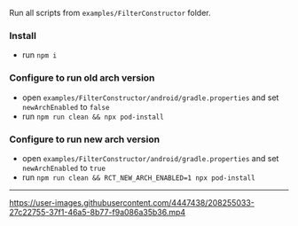 Run all scripts from `examples/FilterConstructor` folder.

### Install

- run `npm i`

### Configure to run old arch version

- open `examples/FilterConstructor/android/gradle.properties` and set `newArchEnabled` to `false`
- run `npm run clean && npx pod-install `

### Configure to run new arch version

- open `examples/FilterConstructor/android/gradle.properties` and set `newArchEnabled` to `true`
- run `npm run clean && RCT_NEW_ARCH_ENABLED=1 npx pod-install `

---

https://user-images.githubusercontent.com/4447438/208255033-27c22755-37f1-46a5-8b77-f9a086a35b36.mp4
